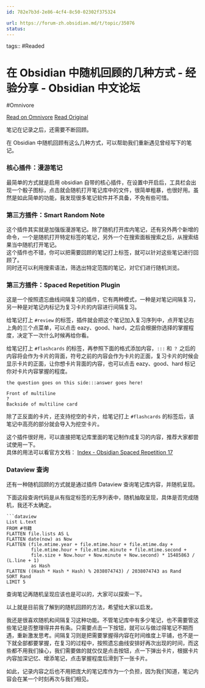 ```yaml
---
id: 782e7b3d-2e86-4cf4-8c50-02302f375324

url: https://forum-zh.obsidian.md/t/topic/35076
status:
---
```



tags::  #Readed 

# 在 Obsidian 中随机回顾的几种方式 - 经验分享 - Obsidian 中文论坛
#Omnivore

[Read on Omnivore](https://omnivore.app/me/obsidian-obsidian-191feecacc9)
[Read Original](https://forum-zh.obsidian.md/t/topic/35076)

笔记在记录之后，还需要不断回顾。

在 Obsidian 中随机回顾有这么几种方式，可以帮助我们重新遇见曾经写下的笔记。

### [](#h-1)核心插件：漫游笔记

最简单的方式就是启用 obsidian 自带的核心插件，在设置中开启后，工具栏会出现一个骰子图标，点击就会随机打开笔记库中的文件，很简单粗暴，也很好用。虽然是如此简单的功能，我发现很多笔记软件并不具备，不免有些可惜。

### [](#smart-random-note-2)第三方插件：Smart Random Note

这个插件其实就是加强版漫游笔记。除了随机打开库内笔记，还有另外两个新增的命令，一个是随机打开特定标签的笔记，另外一个在搜索面板搜索之后，从搜索结果当中随机打开笔记。  
这个插件也不错，你可以把需要回顾的笔记打上标签，就可以针对这些笔记进行回顾了。  
同时还可以利用搜索语法，筛选出特定范围的笔记，对它们进行随机浏览。

### [](#spaced-repetition-plugin-3)第三方插件：Spaced Repetition Plugin

这是一个按照遗忘曲线间隔复习的插件，它有两种模式，一种是对笔记间隔复习，另一种是对笔记内标记为复习卡片的内容进行间隔复习。

给笔记打上 `#review` 的标签，插件就会把这个笔记加入复习序列中，点开笔记右上角的三个点菜单，可以点击 eazy、good、hard，之后会根据你选择的掌握程度，决定下一次什么时候再给你看。

给笔记打上 `#flashcards` 的标签，再参照下面的格式添加内容，`:::` 和 `？` 之后的内容将会作为卡片的背面，符号之前的内容会作为卡片的正面，复习卡片的时候会显示卡片的正面，让你想卡片背面的内容，也可以点击 eazy、good、hard 标记你对卡片内容掌握的程度。

```livecodeserver
the question goes on this side:::answer goes here!

```

```armasm
Front of multiline
?
Backside of multiline card

```

除了正反面的卡片，还支持挖空的卡片，给笔记打上 `#flashcards` 的标签后，该笔记中高亮的部分就会导入为挖空卡片。

这个插件很好用，可以直接把笔记库里面的笔记制作成复习的内容，推荐大家都尝试使用一下。  
具体的用法可以看官方文档： [Index - Obsidian Spaced Repetition 17](https://www.stephenmwangi.com/obsidian-spaced-repetition/)

### [](#dataview-4)Dataview 查询

还有一种随机回顾的方式就是通过插件 Dataview 查询笔记库内容，并随机呈现。

下面这段查询代码是从有指定标签的无序列表中，随机抽取呈现，具体是否完成随机，我还不太确定。

```applescript
```dataview
List L.text
FROM #书籍
FLATTEN file.lists AS L
FLATTEN date(now) as Now
FLATTEN (file.mtime.year + file.mtime.hour + file.mtime.day + 
	     file.mtime.hour + file.mtime.minute + file.mtime.second + 
	     file.size + Now.hour + Now.minute + Now.second) * 15485863 / (L.line + 1) 
	     as Hash
FLATTEN ((Hash * Hash * Hash) % 2038074743) / 2038074743 as Rand
SORT Rand
LIMIT 5

```

查询笔记再随机呈现应该也是可以的，大家可以探索一下。

以上就是目前我了解到的随机回顾的方法，希望给大家以启发。

我还是很喜欢随机和间隔复习这种功能。不管笔记库中有多少笔记，也不需要管这些笔记是否整理得井井有条。只需要点击一下按钮，就可以与做过得笔记不期而遇，重新激发思考。间隔复习则是把需要掌握得内容在时间维度上平铺，也不是一下就全部都要掌握，在复习的过程中，按照遗忘曲线安排好再次出现的时间，而这些都不用我们操心，我们需要做的就仅仅是点击按钮，点一下弹出卡片，根据卡片内容加深记忆、增添笔记，点击掌握程度后滑到下一张卡片。

如此，记录内容之后也不用把庞大的笔记库作为一个负担，因为我们知道，笔记内容会在某一个时刻再次与我们相见。

